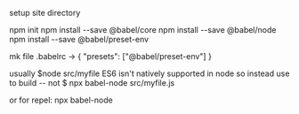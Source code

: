 setup site directory

npm init
npm install --save @babel/core
npm install --save @babel/node
npm install --save @babel/preset-env

mk file .babelrc
   ->
    {
    "presets": ["@babel/preset-env"]
}

usually $node src/myfile
ES6 isn't natively supported in node so instead use
to build -- not 
$ npx babel-node src/myfile.js

or for repel:
npx babel-node
